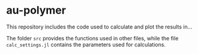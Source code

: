 # au-polymer

This repository includes the code used to calculate and plot the results in...

The folder `src` provides the functions used in other files, while the file `calc_settings.jl` contains the parameters used for calculations. 
